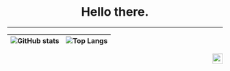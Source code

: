 <h1 align="center">Hello there.</h1>

***

| ![GitHub stats](https://github-readme-stats.vercel.app/api?username=realhuman101&show_icons=true&theme=github_dark&show_icons=true&hide_border=true&include_all_commits=true&count_private=true&custom_title=GitHub%20Statistics%3A) | ![Top Langs](https://github-readme-stats.vercel.app/api/top-langs/?username=realhuman101&layout=compact&theme=github_dark&langs_count=6&hide_border=true&custom_title=Most%20Used%20Languages%3A) | 
| --- | --- |

<a href="https://realhuman101.github.io" align="right" target="_blank"><img src="https://gist.githubusercontent.com/realhuman101/c49158b1b711a851bbed00077f443efc/raw/253be955a0dd2ad353fa2dc07067bb56fff259a8/link.svg" width="24px" align="right"></a>
